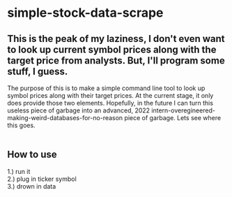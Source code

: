 # simple-stock-data-scrape

<h2>
  This is the peak of my laziness, I don't even want to look up current symbol prices along with the target price from analysts. But, I'll program some stuff, I guess.
</h2>

<body>
  The purpose of this is to make a simple command line tool to look up symbol prices along with their target prices. At the current stage, it only does provide those two elements. Hopefully, in the future I can turn this useless piece of garbage into an advanced, 2022 intern-overegineered-making-weird-databases-for-no-reason piece of garbage. Lets see where this goes.
  
<br>
<br>
<h2>
  How to use
</h2>
<p>
  1.) run it <br>
  2.) plug in ticker symbol <br>
  3.) drown in data <br>
</p>
</body>
